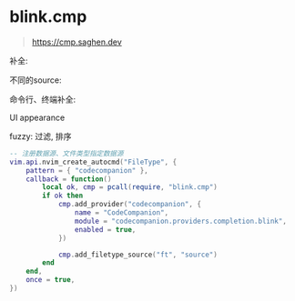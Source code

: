 # blink.cmp

> https://cmp.saghen.dev

补全: 

不同的source:

命令行、终端补全:

UI appearance

fuzzy: 过滤, 排序

```lua
-- 注册数据源、文件类型指定数据源
vim.api.nvim_create_autocmd("FileType", {
	pattern = { "codecompanion" },
	callback = function()
		local ok, cmp = pcall(require, "blink.cmp")
		if ok then
			cmp.add_provider("codecompanion", {
				name = "CodeCompanion",
				module = "codecompanion.providers.completion.blink",
				enabled = true,
			})

			cmp.add_filetype_source("ft", "source")
		end
	end,
	once = true,
})
```

